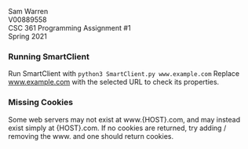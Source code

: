 Sam Warren <br/>
V00889558 <br/>
CSC 361 Programming Assignment #1 <br/>
Spring 2021

### Running SmartClient
Run SmartClient with `python3 SmartClient.py www.example.com`
Replace www.example.com with the selected URL to check its properties.

### Missing Cookies
Some web servers may not exist at www.{HOST}.com, and may instead exist simply at {HOST}.com. If no cookies
are returned, try adding / removing the www. and one should return cookies.
